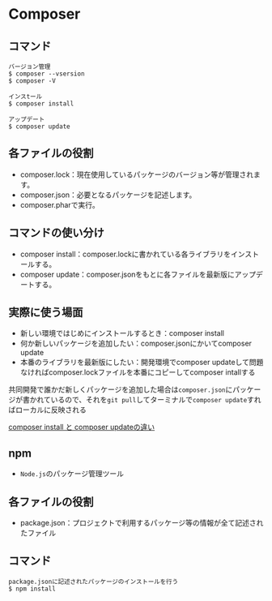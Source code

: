 # Composer
## コマンド

```
バージョン管理
$ composer --vsersion
$ composer -V

インスtール
$ composer install

アップデート
$ composer update
```

## 各ファイルの役割

- composer.lock：現在使用しているパッケージのバージョン等が管理されます。
- composer.json：必要となるパッケージを記述します。
- composer.pharで実行。

## コマンドの使い分け

- composer install：composer.lockに書かれている各ライブラリをインストールする。
- composer update：composer.jsonをもとに各ファイルを最新版にアップデートする。

## 実際に使う場面

- 新しい環境ではじめにインストールするとき：composer install
- 何か新しいパッケージを追加したい：composer.jsonにかいてcomposer update
- 本番のライブラリを最新版にしたい：開発環境でcomposer updateして問題なければcomposer.lockファイルを本番にコピーしてcomposer intallする

共同開発で誰かだ新しくパッケージを追加した場合は`composer.json`にパッケージが書かれているので、それを`git pull`してターミナルで`composer update`すればローカルに反映される

[composer install と composer updateの違い](https://qiita.com/YusukeHigaki/items/47dd3ec23544225f7301)

## npm
- `Node.js`のパッケージ管理ツール

## 各ファイルの役割
- package.json：プロジェクトで利用するパッケージ等の情報が全て記述されたファイル

## コマンド
```
package.jsonに記述されたパッケージのインストールを行う
$ npm install
```


